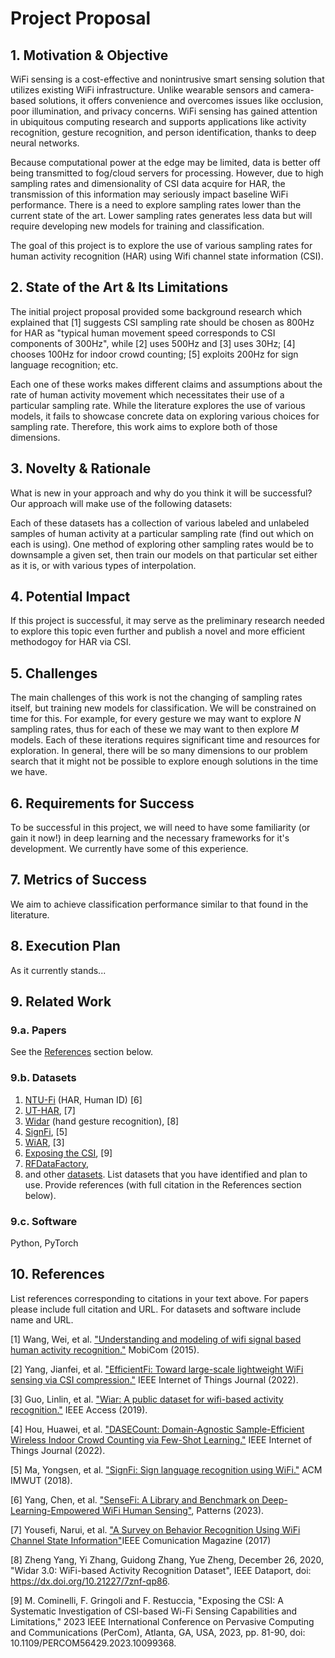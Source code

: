 # Project Proposal

## 1. Motivation & Objective

WiFi sensing is a cost-effective and nonintrusive smart sensing solution that utilizes existing WiFi infrastructure. Unlike wearable sensors and camera-based solutions, it offers convenience and overcomes issues like occlusion, poor illumination, and privacy concerns. WiFi sensing has gained attention in ubiquitous computing research and supports applications like activity recognition, gesture recognition, and person identification, thanks to deep neural networks.

Because computational power at the edge may be limited, data is better off being transmitted to fog/cloud servers for processing. However, due to high sampling rates and dimensionality of CSI data acquire for HAR, the transmission of this information may seriously impact baseline WiFi performance. There is a need to explore sampling rates lower than the current state of the art. Lower sampling rates generates less data but will require developing new models for training and classification.

The goal of this project is to explore the use of various sampling rates for
human activity recognition (HAR) using Wifi channel state information (CSI).

## 2. State of the Art & Its Limitations

The initial project proposal provided some background research which explained that [1] suggests CSI sampling rate should be chosen as 800Hz for HAR as "typical human movement speed corresponds to CSI components of 300Hz", while [2] uses 500Hz and [3] uses 30Hz; [4] chooses 100Hz for indoor crowd counting; [5] exploits 200Hz for sign language recognition; etc.

Each one of these works makes different claims and assumptions about the rate of human activity movement which necessitates their use of a particular sampling rate. While the literature explores the use of various models, it fails to showcase concrete data on exploring various choices for sampling rate. Therefore, this work aims to explore both of those dimensions.

## 3. Novelty & Rationale

What is new in your approach and why do you think it will be successful?
Our approach will make use of the following datasets:

Each of these datasets has a collection of various labeled and unlabeled samples of human activity at a particular sampling rate (find out which on each is using). One method of exploring other sampling rates would be to downsample a given set, then train our models on that particular set either as it is, or with various types of interpolation.

## 4. Potential Impact

If this project is successful, it may serve as the preliminary research needed to explore this topic even further and publish a novel and more efficient methodogoy for HAR via CSI.

## 5. Challenges

The main challenges of this work is not the changing of sampling rates itself, but training new models for classification. We will be constrained on time for this. For example, for every gesture we may want to explore _N_ sampling rates, thus for each of these we may want to then explore _M_ models. Each of these iterations requires significant time and resources for exploration. In general, there will be so many dimensions to our problem search that it might not be possible to explore enough solutions in the time we have.

## 6. Requirements for Success

To be successful in this project, we will need to have some familiarity (or gain it now!) in deep learning and the necessary frameworks for it's development. We currently have some of this experience.

## 7. Metrics of Success

We aim to achieve classification performance similar to that found in the literature.

## 8. Execution Plan

As it currently stands...

## 9. Related Work

### 9.a. Papers

See the [References](#references) section below.

### 9.b. Datasets

1. [NTU-Fi](https://github.com/xyanchen/WiFi-CSI-Sensing-Benchmark) (HAR, Human ID) [6]
2. [UT-HAR](https://github.com/ermongroup/Wifi_Activity_Recognition), [7]
3. [Widar](https://ieee-dataport.org/open-access/widar-30-wifi-based-activity-recognition-dataset) (hand gesture recognition), [8]
4. [SignFi](https://github.com/yongsen/SignFi), [5]
5. [WiAR](https://github.com/linteresa/WiAR), [3]
6. [Exposing the CSI](https://github.com/ansresearch/exposing-the-csi), [9]
7. [RFDataFactory](https://www.rfdatafactory.com/datasets#wifi),
8. and other [datasets](https://github.com/Gi-z/CSI-Data).
   List datasets that you have identified and plan to use. Provide references
   (with full citation in the References section below).

### 9.c. Software

Python, PyTorch

## 10. References

List references corresponding to citations in your text above. For papers
please include full citation and URL. For datasets and software include name
and URL.

[1] Wang, Wei, et al. ["Understanding and modeling of wifi signal based human
activity recognition."](https://dl.acm.org/doi/abs/10.1145/2789168.2790093) MobiCom (2015).

[2] Yang, Jianfei, et al. ["EfficientFi: Toward large-scale lightweight WiFi
sensing via CSI compression."](https://ieeexplore.ieee.org/abstract/document/9667414) IEEE Internet of Things Journal (2022).

[3] Guo, Linlin, et al. ["Wiar: A public dataset for wifi-based activity
recognition."](https://ieeexplore.ieee.org/abstract/document/8866726) IEEE Access (2019).

[4] Hou, Huawei, et al. ["DASECount: Domain-Agnostic Sample-Efficient Wireless
Indoor Crowd Counting via Few-Shot Learning."](https://ieeexplore.ieee.org/abstract/document/9996126) IEEE Internet of Things Journal
(2022).

[5] Ma, Yongsen, et al. ["SignFi: Sign language recognition using WiFi."](https://dl.acm.org/doi/abs/10.1145/3191755) ACM
IMWUT (2018).

[6] Yang, Chen, et al. ["SenseFi: A Library and Benchmark on Deep-Learning-Empowered WiFi Human Sensing"](https://arxiv.org/abs/2207.07859), Patterns (2023).

[7] Yousefi, Narui, et al. ["A Survey on Behavior Recognition Using WiFi Channel State Information"](https://ieeexplore.ieee.org/document/8067693)IEEE Comunication Magazine (2017)

[8] Zheng Yang, Yi Zhang, Guidong Zhang, Yue Zheng, December 26, 2020, "Widar 3.0: WiFi-based Activity Recognition Dataset", IEEE Dataport, doi: https://dx.doi.org/10.21227/7znf-qp86.

[9] M. Cominelli, F. Gringoli and F. Restuccia, "Exposing the CSI: A Systematic Investigation of CSI-based Wi-Fi Sensing Capabilities and Limitations," 2023 IEEE International Conference on Pervasive Computing and Communications (PerCom), Atlanta, GA, USA, 2023, pp. 81-90, doi: 10.1109/PERCOM56429.2023.10099368.
